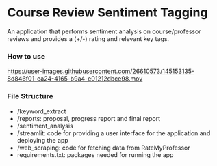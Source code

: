 # Course Review Sentiment Tagging

An application that performs sentiment analysis on course/professor reviews and provides a (+/-) rating and relevant key tags.

### How to use

https://user-images.githubusercontent.com/26610573/145153135-8d846f01-ea24-4165-b9a4-e01212dbce98.mov

### File Structure

- /keyword_extract
- /reports: proposal, progress report and final report
- /sentiment_analysis
- /streamlit: code for providing a user interface for the application and deploying the app
- /web_scraping: code for fetching data from RateMyProfessor
- requirements.txt: packages needed for running the app
